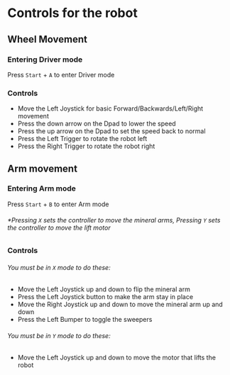# Controls for the robot
## Wheel Movement
 ### Entering Driver mode
 Press `Start` + `A` to enter Driver mode

 ### Controls
 - Move the Left Joystick for basic Forward/Backwards/Left/Right movement
 - Press the down arrow on the Dpad to lower the speed
 - Press the up arrow on the Dpad to set the speed back to normal
 - Press the Left Trigger to rotate the robot left
 - Press the Right Trigger to rotate the robot right

## Arm movement
 ### Entering Arm mode
 Press `Start` + `B` to enter Arm mode
 ###### *Pressing `X` sets the controller to move the mineral arms, Pressing `Y` sets the controller to move the lift motor
 ### Controls
  ###### You must be in `X` mode to do these: 
   - Move the Left Joystick up and down to flip the mineral arm
   - Press the Left Joystick button to make the arm stay in place
   - Move the Right Joystick up and down to move the mineral arm up and down
   - Press the Left Bumper to toggle the sweepers
  ###### You must be in `Y` mode to do these:
   - Move the Left Joystick up and down to move the motor that lifts the robot
